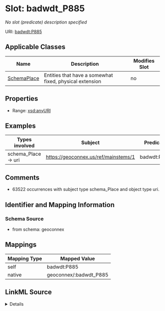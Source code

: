 

# Slot: badwdt_P885


_No slot (predicate) description specified_





URI: [badwdt:P885](https://www.wikidata.org/wiki/Property:P885)



<!-- no inheritance hierarchy -->





## Applicable Classes

| Name | Description | Modifies Slot |
| --- | --- | --- |
| [SchemaPlace](../classes/SchemaPlace.md) | Entities that have a somewhat fixed, physical extension |  no  |







## Properties

* Range: [xsd:anyURI](xsd:anyURI)






## Examples

| Types involved | Subject | Predicate | Object |
| --- | --- | --- | --- |
| schema_Place → uri | https://geoconnex.us/ref/mainstems/1 | badwdt:P885 | https://geoconnex.us/nhdplusv2/comid/7930531 |


## Comments

* 63522 occurrences with subject type schema_Place and object type uri.

## Identifier and Mapping Information







### Schema Source


* from schema: geoconnex




## Mappings

| Mapping Type | Mapped Value |
| ---  | ---  |
| self | badwdt:P885 |
| native | geoconnex/:badwdt_P885 |




## LinkML Source

<details>
```yaml
name: badwdt_P885
description: No slot (predicate) description specified
comments:
- 63522 occurrences with subject type schema_Place and object type uri.
examples:
- description: schema_Place → uri
  object:
    example_object: https://geoconnex.us/nhdplusv2/comid/7930531
    example_predicate: badwdt:P885
    example_subject: https://geoconnex.us/ref/mainstems/1
from_schema: geoconnex
rank: 1000
slot_uri: badwdt:P885
alias: badwdt_P885
domain_of:
- schema_Place
range: uri

```
</details>